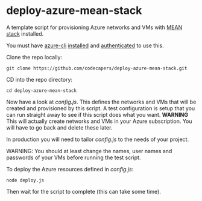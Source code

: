 # deploy-azure-mean-stack

A template script for provisioning Azure networks and VMs with [MEAN stack](https://en.wikipedia.org/wiki/MEAN_(software_bundle)) installed.

You must have [azure-cli](https://www.npmjs.com/package/azure-cli) [installed](https://www.npmjs.com/package/azure-cli#installation) and [authenticated](https://azure.microsoft.com/en-us/documentation/articles/xplat-cli-connect/) to use this.

Clone the repo locally:

	git clone https://github.com/codecapers/deploy-azure-mean-stack.git

CD into the repo directory:

	cd deploy-azure-mean-stack

Now have a look at *config.js*. This defines the networks and VMs that will be created and provisioned by this script. A test configuration is setup that you can run straight away to see if this script does what you want. **WARNING** This will actually create networks and VMs in your Azure subscription. You will have to go back and delete these later.

In production you will need to tailor *config.js* to the needs of your project. 

WARNING: You should at least change the names, user names and passwords of your VMs before running the test script.

To deploy the Azure resources defined in *config.js*:

	node deploy.js

Then wait for the script to complete (this can take some time).

 